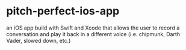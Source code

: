 # pitch-perfect-ios-app
an iOS app build with Swift and Xcode that allows the user to record a conversation and play it back in a different voice (i.e. chipmunk, Darth Vader, slowed down, etc.)
